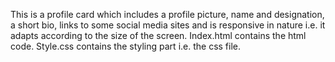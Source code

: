 This is a profile card which includes a profile picture, name and designation, a short bio, links to some social media sites and is responsive in nature i.e. it adapts according to the size of the screen.
Index.html contains the html code.
Style.css contains the styling part i.e. the css file.

